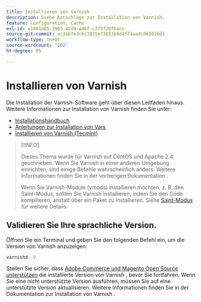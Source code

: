 ```yaml
---
title: Installieren von Varnish
description: Siehe Ratschläge zur Installation von Varnish.
feature: Configuration, Cache
exl-id: e1881a85-3965-42d9-a46f-c2f5f20fbacc
source-git-commit: ec3ab7e3c6c3835e73653b0d4f74aadc861016d3
workflow-type: tm+mt
source-wordcount: '162'
ht-degree: 0%

---
```


# Installieren von Varnish

Die Installation der Varnish-Software geht über diesen Leitfaden hinaus. Weitere Informationen zur Installation von Varnish finden Sie unter:

- [Installationshandbuch](https://www.varnish-software.com/developers/tutorials/installing-varnish-ubuntu/)
- [Anleitungen zur Installation von Vars](https://www.varnish-cache.org/docs)
- [Installieren von Varnish (Tecmint)](https://www.tecmint.com/install-varnish-cache-web-accelerator/)

>[!INFO]
>
>Dieses Thema wurde für Varnish auf CentOS und Apache 2.4 geschrieben. Wenn Sie Varnish in einer anderen Umgebung einrichten, sind einige Befehle wahrscheinlich anders. Weitere Informationen finden Sie in der vorherigen Dokumentation .
>
>Wenn Sie Varnish-Module (vmods) installieren möchten, z. B. den Saint-Modus, sollten Sie Varnish installieren, indem Sie den Code kompilieren, anstatt über ein Paket zu installieren. Siehe [Saint-Modus](config-varnish-advanced.md#saint-mode) für weitere Details.

## Validieren Sie Ihre sprachliche Version.

Öffnen Sie ein Terminal und geben Sie den folgenden Befehl ein, um die Version von Varnish anzuzeigen:

```bash
varnishd -V
```

Stellen Sie sicher, dass [Adobe Commerce und Magento Open Source unterstützen](../../installation/system-requirements.md) die installierte Version von Varnish , bevor Sie fortfahren. Wenn Sie eine nicht unterstützte Version ausführen, müssen Sie auf eine unterstützte Version aktualisieren. Weitere Informationen finden Sie in der Dokumentation zur Installation von Varnish .
